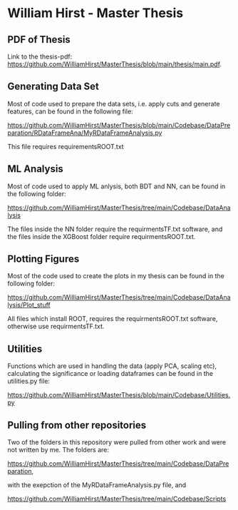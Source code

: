 # William Hirst - Master Thesis

## PDF of Thesis
Link to the thesis-pdf: https://github.com/WilliamHirst/MasterThesis/blob/main/thesis/main.pdf.

## Generating Data Set
Most of code used to prepare the data sets, i.e. apply cuts and generate features, can be found in the following file:

https://github.com/WilliamHirst/MasterThesis/blob/main/Codebase/DataPreparation/RDataFrameAna/MyRDataFrameAnalysis.py

This file requires requirementsROOT.txt 

## ML Analysis 
Most of code used to apply ML anlysis, both BDT and NN, can be found in the following folder:

https://github.com/WilliamHirst/MasterThesis/tree/main/Codebase/DataAnalysis

The files inside the NN folder require the requirmentsTF.txt software, and the files inside the XGBoost folder require requirmentsROOT.txt.

## Plotting Figures
Most of the code used to create the plots in my thesis can be found in the following folder:

https://github.com/WilliamHirst/MasterThesis/tree/main/Codebase/DataAnalysis/Plot_stuff

All files which install ROOT, requires the requirmentsROOT.txt software, otherwise use requirmentsTF.txt.

## Utilities 

Functions which are used in handling the data (apply PCA, scaling etc), calculating the significance or loading dataframes can be found in the utilities.py file:

https://github.com/WilliamHirst/MasterThesis/blob/main/Codebase/Utilities.py

## Pulling from other repositories 

Two of the folders in this repository were pulled from other work and were not written by me. The folders are:

https://github.com/WilliamHirst/MasterThesis/tree/main/Codebase/DataPreparation,

with the exepction of the MyRDataFrameAnalysis.py file, and

https://github.com/WilliamHirst/MasterThesis/tree/main/Codebase/Scripts



